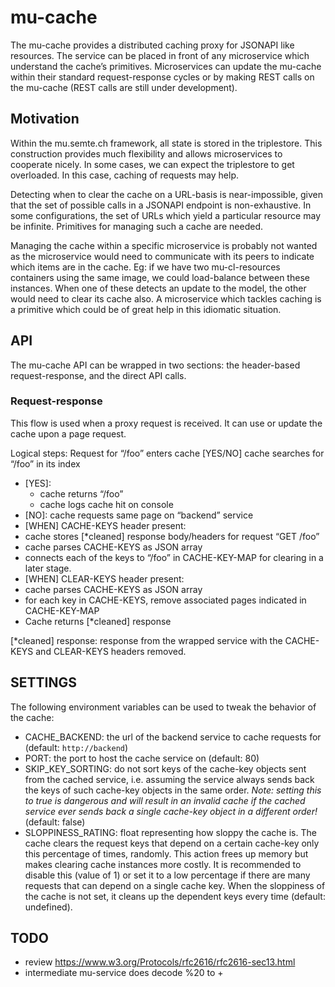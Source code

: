 mu-cache
================

The mu-cache provides a distributed caching proxy for JSONAPI like resources.  The service can be placed in front of any microservice which understand the cache’s primitives.  Microservices can update the mu-cache within their standard request-response cycles or by making REST calls on the mu-cache (REST calls are still under development).

Motivation
----------
Within the mu.semte.ch framework, all state is stored in the triplestore.  This construction provides much flexibility and allows microservices to cooperate nicely.  In some cases, we can expect the triplestore to get overloaded.  In this case, caching of requests may help.

Detecting when to clear the cache on a URL-basis is near-impossible, given that the set of possible calls in a JSONAPI endpoint is non-exhaustive.  In some configurations, the set of URLs which yield a particular resource may be infinite.  Primitives for managing such a cache are needed.

Managing the cache within a specific microservice is probably not wanted as the microservice would need to communicate with its peers to indicate which items are in the cache.  Eg: if we have two mu-cl-resources containers using the same image, we could load-balance between these instances.  When one of these detects an update to the model, the other would need to clear its cache also.  A microservice which tackles caching is a primitive which could be of great help in this idiomatic situation.


API
---
The mu-cache API can be wrapped in two sections: the header-based request-response, and the direct API calls.

### Request-response
This flow is used when a proxy request is received.  It can use or update the cache upon a page request.

Logical steps:
Request for “/foo” enters cache
[YES/NO] cache searches for “/foo” in its index
 - [YES]: 
   - cache returns “/foo”
   - cache logs cache hit on console
 - [NO]: cache requests same page on “backend” service
 - [WHEN] CACHE-KEYS header present: 
  - cache stores [*cleaned] response body/headers for request “GET /foo”
  - cache parses CACHE-KEYS as JSON array
  - connects each of the keys to “/foo” in CACHE-KEY-MAP for clearing in a later stage.
 - [WHEN] CLEAR-KEYS header present: 
  - cache parses CACHE-KEYS as JSON array
  - for each key in CACHE-KEYS, remove associated pages indicated in CACHE-KEY-MAP
- Cache returns [*cleaned] response

[*cleaned] response: response from the wrapped service with the CACHE-KEYS and CLEAR-KEYS headers removed.

SETTINGS
--------
The following environment variables can be used to tweak the behavior of the cache:
- CACHE_BACKEND: the url of the backend service to cache requests for (default: `http://backend`)
- PORT: the port to host the cache service on (default: 80)
- SKIP_KEY_SORTING: do not sort keys of the cache-key objects sent from the cached service, i.e. assuming the service always sends back the keys of such cache-key objects in the same order.
*Note: setting this to true is dangerous and will result in an invalid cache if the cached service ever sends back a single cache-key object in a different order!* (default: false)
- SLOPPINESS_RATING: float representing how sloppy the cache is. The cache clears the request keys that depend on a certain cache-key only this percentage of times, randomly. This action frees up memory but makes clearing cache instances more costly. It is recommended to disable this (value of 1) or set it to a low percentage if there are many requests that can depend on a single cache key. When the sloppiness of the cache is not set, it cleans up the dependent keys every time (default: undefined).

TODO
----
- review https://www.w3.org/Protocols/rfc2616/rfc2616-sec13.html
- intermediate mu-service does decode %20 to +
